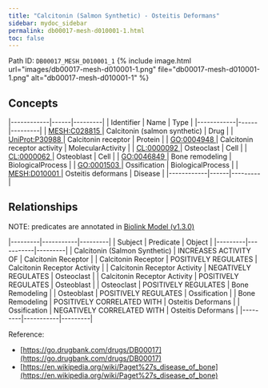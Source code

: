 ```yaml
---
title: "Calcitonin (Salmon Synthetic) - Osteitis Deformans"
sidebar: mydoc_sidebar
permalink: db00017-mesh-d010001-1.html
toc: false 
---
```



Path ID: `DB00017_MESH_D010001_1`
{% include image.html url="images/db00017-mesh-d010001-1.png" file="db00017-mesh-d010001-1.png" alt="db00017-mesh-d010001-1" %}

## Concepts

|------------|------|---------|
| Identifier | Name | Type    |
|------------|------|---------|
| <a href="https://identifiers.org/MESH:C028815">MESH:C028815 </a> | Calcitonin (salmon synthetic) | Drug |
| <a href="https://identifiers.org/UniProt:P30988">UniProt:P30988 </a> | Calcitonin receptor | Protein |
| <a href="https://identifiers.org/GO:0004948">GO:0004948 </a> | Calcitonin receptor activity | MolecularActivity |
| <a href="https://identifiers.org/CL:0000092">CL:0000092 </a> | Osteoclast | Cell |
| <a href="https://identifiers.org/CL:0000062">CL:0000062 </a> | Osteoblast | Cell |
| <a href="https://identifiers.org/GO:0046849">GO:0046849 </a> | Bone remodeling | BiologicalProcess |
| <a href="https://identifiers.org/GO:0001503">GO:0001503 </a> | Ossification | BiologicalProcess |
| <a href="https://identifiers.org/MESH:D010001">MESH:D010001 </a> | Osteitis deformans | Disease |
|------------|------|---------|

## Relationships


NOTE: predicates are annotated in <a href="https://github.com/biolink/biolink-model/releases/tag/v1.3.0">Biolink Model (v1.3.0)</a>

|---------|-----------|---------|
| Subject | Predicate | Object  |
|---------|-----------|---------|
| Calcitonin (Salmon Synthetic) | INCREASES ACTIVITY OF | Calcitonin Receptor |
| Calcitonin Receptor | POSITIVELY REGULATES | Calcitonin Receptor Activity |
| Calcitonin Receptor Activity | NEGATIVELY REGULATES | Osteoclast |
| Calcitonin Receptor Activity | POSITIVELY REGULATES | Osteoblast |
| Osteoclast | POSITIVELY REGULATES | Bone Remodeling |
| Osteoblast | POSITIVELY REGULATES | Ossification |
| Bone Remodeling | POSITIVELY CORRELATED WITH | Osteitis Deformans |
| Ossification | NEGATIVELY CORRELATED WITH | Osteitis Deformans |
|---------|-----------|---------|

Reference: 
  - [https://go.drugbank.com/drugs/DB00017](https://go.drugbank.com/drugs/DB00017)
  - [https://en.wikipedia.org/wiki/Paget%27s_disease_of_bone](https://en.wikipedia.org/wiki/Paget%27s_disease_of_bone)
